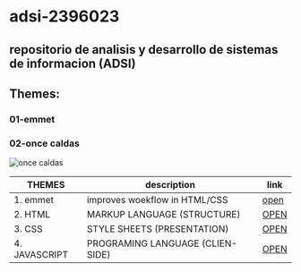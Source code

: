 # adsi-2396023
repositorio de analisis y desarrollo de sistemas de informacion (ADSI)
--- 
## Themes:

### 01-emmet
### 02-once caldas
![once caldas](https://encrypted-tbn0.gstatic.com/images?q=tbn:ANd9GcTwdthrCE6u-bP5TAfdWdw0THEMbf7PlU6kZA&usqp=CAU)

 | THEMES | description | link 
 | --- | --- | --- |
 | 1. emmet | improves woekflow in HTML/CSS | [open](01-emmet) |
 | 2. HTML | MARKUP LANGUAGE (STRUCTURE) | [OPEN](01-HTML) |
 | 3. CSS | STYLE SHEETS (PRESENTATION) | [OPEN](03-CSS) |
 | 4. JAVASCRIPT | PROGRAMING LANGUAGE (CLIEN-SIDE) | [OPEN](04-JAVASCRIPT) |

